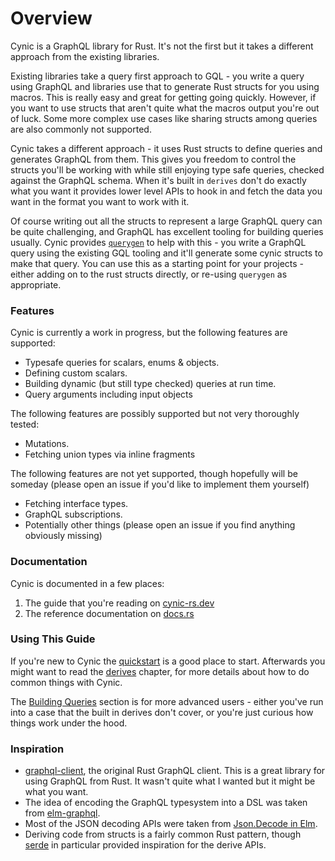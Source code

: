 # Overview

Cynic is a GraphQL library for Rust. It's not the first but it takes a
different approach from the existing libraries.

Existing libraries take a query first approach to GQL - you write a query using
GraphQL and libraries use that to generate Rust structs for you using macros.
This is really easy and great for getting going quickly. However, if you want
to use structs that aren't quite what the macros output you're out of luck.
Some more complex use cases like sharing structs among queries are also
commonly not supported.

Cynic takes a different approach - it uses Rust structs to define queries and
generates GraphQL from them. This gives you freedom to control the structs
you'll be working with while still enjoying type safe queries, checked against
the GraphQL schema. When it's built in `derives` don't do exactly what you
want it provides lower level APIs to hook in and fetch the data you want in the
format you want to work with it.

Of course writing out all the structs to represent a large GraphQL query can be
quite challenging, and GraphQL has excellent tooling for building queries
usually. Cynic provides [`querygen`][1] to help with this - you write a
GraphQL query using the existing GQL tooling and it'll generate some cynic
structs to make that query. You can use this as a starting point for your
projects - either adding on to the rust structs directly, or re-using
`querygen` as appropriate.

### Features

Cynic is currently a work in progress, but the following features are
supported:

- Typesafe queries for scalars, enums & objects.
- Defining custom scalars.
- Building dynamic (but still type checked) queries at run time.
- Query arguments including input objects

The following features are possibly supported but not very thoroughly tested:

- Mutations.
- Fetching union types via inline fragments

The following features are not yet supported, though hopefully will be someday
(please open an issue if you'd like to implement them yourself)

- Fetching interface types.
- GraphQL subscriptions.
- Potentially other things (please open an issue if you find anything obviously
  missing)

### Documentation

Cynic is documented in a few places:

1. The guide that you're reading on [cynic-rs.dev](https://cynic-rs.dev)
2. The reference documentation on [docs.rs](https://docs.rs/cynic)

### Using This Guide

If you're new to Cynic the [quickstart](./quickstart.html) is a good place to
start. Afterwards you might want to read the [derives](./derives/index.html)
chapter, for more details about how to do common things with Cynic.

The [Building Queries](./building-queries/index.html) section is for more
advanced users - either you've run into a case that the built in derives
don't cover, or you're just curious how things work under the hood.

### Inspiration

- [graphql-client][2], the original Rust GraphQL client. This is a great
  library for using GraphQL from Rust. It wasn't quite what I wanted but it
  might be what you want.
- The idea of encoding the GraphQL typesystem into a DSL was taken from
  [elm-graphql][3].
- Most of the JSON decoding APIs were taken from [Json.Decode in Elm][4].
- Deriving code from structs is a fairly common Rust pattern, though [serde][5]
  in particular provided inspiration for the derive APIs.

[1]: https://generator.cynic-rs.dev
[2]: https://github.com/graphql-rust/graphql-client
[3]: https://github.com/dillonkearns/elm-graphql
[4]: https://package.elm-lang.org/packages/elm/json/latest/Json.Decode
[5]: https://serde.rs
